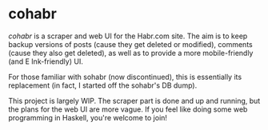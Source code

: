 # cohabr

_cohabr_ is a scraper and web UI for the Habr.com site.
The aim is to keep backup versions of posts (cause they get deleted or modified), comments (cause they also get deleted),
as well as to provide a more mobile-friendly (and E Ink-friendly) UI.

For those familiar with sohabr (now discontinued), this is essentially its replacement (in fact, I started off the sohabr's DB dump).

This project is largely WIP. The scraper part is done and up and running, but the plans for the web UI are more vague.
If you feel like doing some web programming in Haskell, you're welcome to join!
